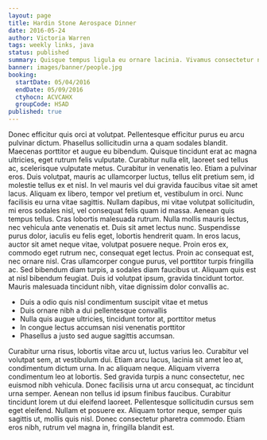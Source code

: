 ```yaml
---
layout: page
title: Hardin Stone Aerospace Dinner
date: 2016-05-24
author: Victoria Warren
tags: weekly links, java
status: published
summary: Quisque tempus ligula eu ornare lacinia. Vivamus consectetur nulla non.
banner: images/banner/people.jpg
booking:
  startDate: 05/04/2016
  endDate: 05/09/2016
  ctyhocn: ACVCAHX
  groupCode: HSAD
published: true
---
```

Donec efficitur quis orci at volutpat. Pellentesque efficitur purus eu arcu pulvinar dictum. Phasellus sollicitudin urna a quam sodales blandit. Maecenas porttitor et augue eu bibendum. Quisque tincidunt erat ac magna ultricies, eget rutrum felis vulputate. Curabitur nulla elit, laoreet sed tellus ac, scelerisque vulputate metus. Curabitur in venenatis leo. Etiam a pulvinar eros. Duis volutpat, mauris ac ullamcorper luctus, tellus elit pretium sem, id molestie tellus ex et nisl. In vel mauris vel dui gravida faucibus vitae sit amet lacus. Aliquam ex libero, tempor vel pretium et, vestibulum in orci. Nunc facilisis eu urna vitae sagittis. Nullam dapibus, mi vitae volutpat sollicitudin, mi eros sodales nisl, vel consequat felis quam id massa. Aenean quis tempus tellus. Cras lobortis malesuada rutrum. Nulla mollis mauris lectus, nec vehicula ante venenatis et.
Duis sit amet lectus nunc. Suspendisse purus dolor, iaculis eu felis eget, lobortis hendrerit quam. In eros lacus, auctor sit amet neque vitae, volutpat posuere neque. Proin eros ex, commodo eget rutrum nec, consequat eget lectus. Proin ac consequat est, nec ornare nisl. Cras ullamcorper congue purus, vel porttitor turpis fringilla ac. Sed bibendum diam turpis, a sodales diam faucibus ut. Aliquam quis est at nisl bibendum feugiat. Duis id volutpat ipsum, gravida tincidunt tortor. Mauris malesuada tincidunt nibh, vitae dignissim dolor convallis ac.

* Duis a odio quis nisl condimentum suscipit vitae et metus
* Duis ornare nibh a dui pellentesque convallis
* Nulla quis augue ultricies, tincidunt tortor at, porttitor metus
* In congue lectus accumsan nisi venenatis porttitor
* Phasellus a justo sed augue sagittis accumsan.

Curabitur urna risus, lobortis vitae arcu ut, luctus varius leo. Curabitur vel volutpat sem, at vestibulum dui. Etiam arcu lacus, lacinia sit amet leo at, condimentum dictum urna. In ac aliquam neque. Aliquam viverra condimentum leo at lobortis. Sed gravida turpis a nunc consectetur, nec euismod nibh vehicula. Donec facilisis urna ut arcu consequat, ac tincidunt urna semper. Aenean non tellus id ipsum finibus faucibus. Curabitur tincidunt lorem ut dui eleifend laoreet. Pellentesque sollicitudin cursus sem eget eleifend. Nullam et posuere ex. Aliquam tortor neque, semper quis sagittis ut, mollis quis nisl. Donec consectetur pharetra commodo. Etiam eros nibh, rutrum vel magna in, fringilla blandit est.
